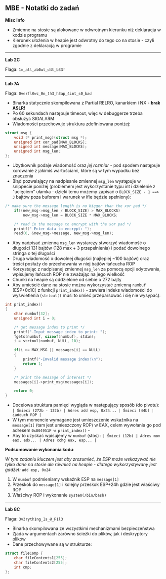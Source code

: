 ## MBE - Notatki do zadań ##

**Misc Info**

* Zmienne na stosie są alokowane w odwrotnym kierunku niż deklaracja w kodzie programu
* Kierunek ułożenia w heapie jest odwrotny do tego co na stosie - czyli zgodnie z deklaracją w programie


----

**Lab 2C**

Flaga:  `1m_all_ab0ut_d4t_b33f`

----

**Lab 7A**

Flaga:  `0verfl0wz_0n_th3_h3ap_4int_s0_bad`

* Binarka statycznie skompilowana z Partial RELRO, kanarkiem i NX - **brak ASLR!**
* Po 60 sekundach następuje timeout, więc w debuggerze trzeba obsłużyć SIGALARM
* Wiadomości przechowuje struktura zdefiniowana poniżej:
```c
struct msg {
    void (* print_msg)(struct msg *);
    unsigned int xor_pad[MAX_BLOCKS];
    unsigned int message[MAX_BLOCKS];
    unsigned int msg_len;
};
```
* Użytkownik podaje wiadomość oraz *jej rozmiar* - pod spodem następuje xorowanie z jakimiś wartościami, które są w tym wypadku bez znaczenia
* Błąd pozwalający na nadpisanie zmiennej `msg_len` występuje w snippecie poniżej (problemem jest wykorzystanie typu int i dzielenie z "ucięciem" ułamka - dzięki temu możemy zapisać o `BLOCK_SIZE - 1 ==> 3` bajtów poza buforem i warunek w ifie będzie spełniony):
```c
/* make sure the message length is no bigger than the xor pad */
    if((new_msg->msg_len / BLOCK_SIZE) > MAX_BLOCKS)
        new_msg->msg_len = BLOCK_SIZE * MAX_BLOCKS;

    /* read in the message to encrypt with the xor pad */
    printf("-Enter data to encrypt: ");
    read(0, &new_msg->message, new_msg->msg_len);
```
* Aby nadpisać zmienną `msg_len` wystarczy stworzyć wiadomość o długości 131 bajtów (128 max + 3 przepełnienia) i podać dowolnego stringa o tej długości
* Druga wiadomość o dowolnej długości (najlepiej ~100 bajtów) oraz treści posłuży do przechowania w niej bajtów łańcucha ROP
* Korzystając z nadpisanej zmiennej `msg_len` za pomocą opcji edytowania, wpisujemy łańcuch ROP nie zważając na jego wielkość
* Chunki na heapie są oddzielone od siebie o 272 bajty
* Aby umieścić dane na stosie można wykorzystać zmienną `numbuf` (ESP+0x1C) z funkcji `print_index()` - zawiera indeks wiadomości do wyświetlenia (`strtoul()` musi to umieć przeparsować i się nie wysypać):
```c
int print_index()
{
    char numbuf[32];
    unsigned int i = 0;

    /* get message index to print */
    printf("-Input message index to print: ");
    fgets(numbuf, sizeof(numbuf), stdin);
    i = strtoul(numbuf, NULL, 10);

    if(i >= MAX_MSG || messages[i] == NULL)
    {
        printf("-Invalid message index!\n");
        return 1;
    }

    /* print the message of interest */
    messages[i]->print_msg(messages[i]);

    return 0;
}
```
* Docelowa struktura pamięci wygląda w następujący sposób (do pivotu): `| Śmieci (272b - 132b) | Adres add esp, 0x24... | Śmieci (44b) | Łańcuch ROP |` 
* W tym momencie wymagane jest umieszczenie wskaźnika na `message[1]` (tam jest umieszczony ROP) w EAX, celem wywołania go pod adresem `0x804951F w print_index()` -
* Aby to uzyskać wpisujemy w `numbuf` (stos) : `| Śmieci (12b) | Adres mov eax, edx... | Adres xchg eax, esp... |`

**Podsumowanie wykonania kodu**:

*W tym zadaniu kluczem jest aby zrozumieć, że ESP może wskazywać nie tylko dane na stosie ale również na heapie - dlatego wykorzystywany jest gadżet:* ``add esp, 0x24``

1. W `numbuf` podmieniamy wskaźnik ESP na `message[1]`
2. Przeskok do `message[1]` i kolejny przeskok ESP+24h gdzie jest właściwy ROP
3. Właściwy ROP i wykonanie `system(/bin/bash)`

----

**Lab 8C**

Flaga:  `3v3ryth1ng_Is_@_F1l3`

* Binarka skompilowana ze wszystkimi mechanizmami bezpieczeństwa
* Zjada w argumentach zarówno ścieżki do plików, jak i deskryptory plików
* Dane przechowywane są w strukturze:
```c
struct fileComp {
	char fileContents1[255];
	char fileContents2[255];
	int cmp;
};
```

